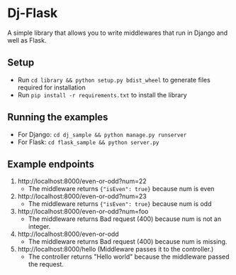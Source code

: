 # Dj-Flask

A simple library that allows you to write middlewares that run in Django and well as Flask.

## Setup
- Run `cd library && python setup.py bdist_wheel` to generate files required for installation
- Run `pip install -r requirements.txt` to install the library

## Running the examples
- For Django: `cd dj_sample && python manage.py runserver`
- For Flask: `cd flask_sample && python server.py`

## Example endpoints
1. http://localhost:8000/even-or-odd?num=22
    - The middleware returns `{"isEven": true}` because num is even
2. http://localhost:8000/even-or-odd?num=23
    - The middleware returns `{"isEven": true}` because num is odd
2. http://localhost:8000/even-or-odd?num=foo
    - The middleware returns Bad request (400) because num is not an integer.
3. http://localhost:8000/even-or-odd
    - The middleware returns Bad request (400) because num is missing.
4. http://localhost:8000/hello (Middleware passes it to the controller.)
    - The controller returns "Hello world" because the middleware passed the request.
